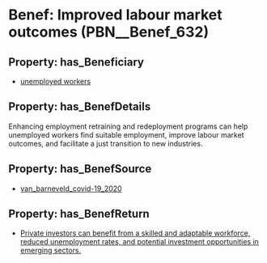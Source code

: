 # Benef: __Improved labour market outcomes__ (PBN__Benef_632)

## Property: has_Beneficiary

* [unemployed workers](../Stakeholder/PBN__Stakeholder_260)

## Property: has_BenefDetails

Enhancing employment retraining and redeployment programs can help unemployed workers find suitable employment, improve labour market outcomes, and facilitate a just transition to new industries.

## Property: has_BenefSource

* [van_barneveld_covid-19_2020](../Article/PBN__Article_124)

## Property: has_BenefReturn

* [Private investors can benefit from a skilled and adaptable workforce, reduced unemployment rates, and potential investment opportunities in emerging sectors.](../BenefReturn/PBN__BenefReturn_675)

